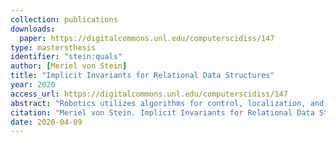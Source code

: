```yaml
---
collection: publications
downloads:
  paper: https://digitalcommons.unl.edu/computerscidiss/147
type: mastersthesis
identifier: "stein:quals"
author: [Meriel von Stein]
title: "Implicit Invariants for Relational Data Structures"
year: 2020
access_url: https://digitalcommons.unl.edu/computerscidiss/147
abstract: "Robotics utilizes algorithms for control, localization, and navigation that rely heavily on complex data structures such as matrices and graphs. The values of these data structures are the result of interleaved controllers and complex interactions between equations that are difficult to parameterize as they relate to observed behavior. This makes the maintenance of these data structures both diffi- cult to track and highly critical to the successful operation of the system. Therefore, there is a demonstrable need to generate new types of invariants to better characterize the connection between control behavior and robustness. This work builds and generates novel invariants to cap- ture the behavior of these complex data structures in both instantaneous and time-bounded contexts. Then, this in- variant generation is applied to a testbed of simulated CPS deployments. Capturing these invariants will enable the discovery of relations between member variables and model how data structures change over time."
citation: "Meriel von Stein. Implicit Invariants for Relational Data Structures. MS Thesis, University of Virginia, 2020."
date: 2020-04-09
---
```

